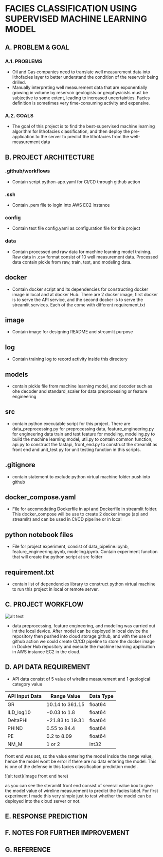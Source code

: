 # FACIES CLASSIFICATION USING SUPERVISED MACHINE LEARNING MODEL

## A. PROBLEM & GOAL
### A.1. PROBLEMS
- Oil and Gas companies need to translate well measurement data into lithofacies layer to better understand the condition of the reservoir being drilled.
- Manually interpreting well measurement data that are exponentially growing in volume by reservoir geologists or geophysicists must be subjective to some extent, leading to increased uncertainties.
Facies definition is sometimes very time-consuming activity and expensive.
### A.2. GOALS
- The goal of this project is to find the best-supervised machine learning algorithm for lithofacies classification, and then deploy the pre-application to the server to predict the lithofacies from the well-measurement data

## B. PROJECT ARCHITECTURE
### .github/workflows
- Contain script python-app.yaml for CI/CD through github action
### .ssh
- Contain .pem file to login into AWS EC2 Instance
### config
- Contain text file config.yaml as configuration file for this project
### data
- Contain processed and raw data for machine learning model training. Raw data in .csv format consist of 10 well measurement data. Processed data contain pickle from raw, train, test, and modeling data. 
## docker
- Contain docker script and its dependencies for constructing docker image in local and at docker Hub. There are 2 docker image, first docker is to serve the API service, and the second docker is to serve the streamlit services. Each of the come with different requirement.txt
## image
- Contain image for designing README and streamlit purpose
## log 
- Contain training log to record activity inside this directory
## models
- contain pickle file from machine learning model, and decoder such as ohe decoder and standard_scaler for data preprocessing or feature engineering
## src 
- contain python executable script for this project. There are data_preprocessing.py for preprocessing data, feature_engineering.py for engineering data train and test feature for modeling, modeling.py to build the machine learning model, util.py to contain common function, api.py to construct the fastapi, front_end.py to construct the streamlit as front end and unit_test.py for unit testing function in this scripts. 
## .gitignore
- contain statement to exclude python virtual machine folder push into github
## docker_compose.yaml 
- File for accomodating Dockerfile in api and Dockerfile in streamlit folder. This docker_compose will be use to create 2 docker image (api and streamlit) and can be used in CI/CD pipeline or in local
## python notebook files
- File for project experiment, consist of data_pipeline.ipynb, feature_engineering.ipynb, modeling.ipynb. Contain experiment function that will create the python script at src folder
## requirement.txt
- contain list of dependencies library to construct python virtual machine to run this project in local or remote server. 

## C. PROJECT WORKFLOW
![alt text](image/workflow_project.jpg)

- data preprocessing, feature engineering, and modeling was carried out int the local device. After model can be deployed in local device the repository then pushed into cloud storage github, and with the use of github action we could create CI/CD pipeline to store the docker image in Docker Hub repository and execute the machine learning application in AWS instance EC2 in the cloud.

## D. API DATA REQUIREMENT 

- API data consist of 5 value of wireline measurement and 1 geological category value

| API Input Data | Range Value | Data Type
| ----------- | ----------- | ---- |
| GR      | 10.14 to 361.15    | float64
| ILD_log10   | -0.03 to 1.8   | float64
| DeltaPHI  | -21.83 to 19.31  | float64
| PHIND   | 0.55 to 84.4       | float64
| PE  | 0.2 to 8.09            | float64
| NM_M   | 1 or 2| int32 |

front end was set, so the value entering the model inside the range value, hence the model wont be error if there are no data entering the model. This is one of the defense in this facies classification prediction model. 

![alt text](image front end here)

as you can see the steramlit front end consist of several value box to give the model value of wireline measurement to predict the facies label. For first experiment I made this very simple just to test whether the model can be deployed into the cloud server or not.

## E. RESPONSE PREDICTION

## F. NOTES FOR FURTHER IMPROVEMENT

## G. REFERENCE